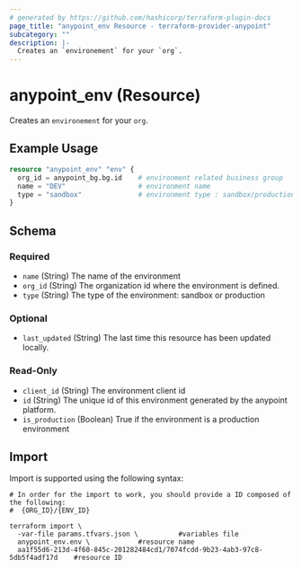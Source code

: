 ```yaml
---
# generated by https://github.com/hashicorp/terraform-plugin-docs
page_title: "anypoint_env Resource - terraform-provider-anypoint"
subcategory: ""
description: |-
  Creates an `environement` for your `org`.
---
```


# anypoint_env (Resource)

Creates an `environement` for your `org`.

## Example Usage

```terraform
resource "anypoint_env" "env" {
  org_id = anypoint_bg.bg.id    # environment related business group
  name = "DEV"                  # environment name
  type = "sandbox"              # environment type : sandbox/production
}
```

<!-- schema generated by tfplugindocs -->
## Schema

### Required

- `name` (String) The name of the environment
- `org_id` (String) The organization id where the environment is defined.
- `type` (String) The type of the environment: sandbox or production

### Optional

- `last_updated` (String) The last time this resource has been updated locally.

### Read-Only

- `client_id` (String) The environment client id
- `id` (String) The unique id of this environment generated by the anypoint platform.
- `is_production` (Boolean) True if the environment is a production environment

## Import

Import is supported using the following syntax:

```shell
# In order for the import to work, you should provide a ID composed of the following:
#  {ORG_ID}/{ENV_ID}

terraform import \
  -var-file params.tfvars.json \          #variables file
  anypoint_env.env \            #resource name
  aa1f55d6-213d-4f60-845c-201282484cd1/7074fcdd-9b23-4ab3-97c8-5db5f4adf17d    #resource ID
```
